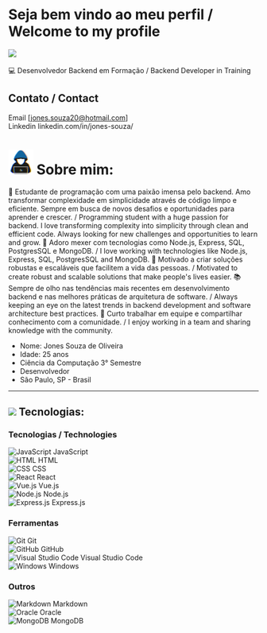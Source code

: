 # Seja bem vindo ao meu perfil / Welcome to my profile

<img src="[https://github.com/kaishin/Gifu/blob/master/Tests/Images/mugen.gif?raw=true](https://github.com/JonesSouza20/GifGitHub/blob/main/GifGitHub.gif?raw=true)" width="360" height="auto">

💻 Desenvolvedor Backend em Formação / Backend Developer in Training

## Contato / Contact

Email [jones.souza20@hotmail.com]  
Linkedin linkedin.com/in/jones-souza/

# <picture><img src = "https://github.com/0xAbdulKhalid/0xAbdulKhalid/raw/main/assets/mdImages/about_me.gif" width = 50px></picture> **Sobre mim:**

🚀 Estudante de programação com uma paixão imensa pelo backend. Amo transformar complexidade em simplicidade através de código limpo e eficiente. Sempre em busca de novos desafios e oportunidades para aprender e crescer. / Programming student with a huge passion for backend. I love transforming complexity into simplicity through clean and efficient code. Always looking for new challenges and opportunities to learn and grow.
🌟 Adoro mexer com tecnologias como Node.js, Express, SQL, PostgresSQL e MongoDB. / I love working with technologies like Node.js, Express, SQL, PostgresSQL and MongoDB.
🎯 Motivado a criar soluções robustas e escaláveis que facilitem a vida das pessoas. / Motivated to create robust and scalable solutions that make people's lives easier.
📚 Sempre de olho nas tendências mais recentes em desenvolvimento backend e nas melhores práticas de arquitetura de software. / Always keeping an eye on the latest trends in backend development and software architecture best practices.
🔧 Curto trabalhar em equipe e compartilhar conhecimento com a comunidade. / I enjoy working in a team and sharing knowledge with the community.

- Nome: Jones Souza de Oliveira
- Idade: 25 anos
- Ciência da Computação 3° Semestre
- Desenvolvedor
- São Paulo, SP - Brasil

<hr>

## <img src="https://media2.giphy.com/media/QssGEmpkyEOhBCb7e1/giphy.gif?cid=ecf05e47a0n3gi1bfqntqmob8g9aid1oyj2wr3ds3mg700bl&rid=giphy.gif" width ="25"><b> Tecnologias:</b>

### Tecnologias / Technologies

<img src="https://upload.wikimedia.org/wikipedia/commons/6/6a/JavaScript-logo.png" alt="JavaScript" width="40" height="45"> JavaScript
<br>
<img src="https://upload.wikimedia.org/wikipedia/commons/6/61/HTML5_logo_and_wordmark.svg" alt="HTML" width="40" height="45"> HTML
<br>
<img src="https://upload.wikimedia.org/wikipedia/commons/d/d5/CSS3_logo_and_wordmark.svg" alt="CSS" width="40" height="45"> CSS
<br>
<img src="https://i.pinimg.com/564x/9b/4e/e0/9b4ee057076232fb57c48cf80947f8a7.jpg" alt="React" width="90" height="40"> React
<br>
<img src="https://i.pinimg.com/564x/4a/07/48/4a0748d729ce3f3b2d149cb7808c429f.jpg" alt="Vue.js" width="90" height="40"> Vue.js
<br>
<img src="https://i.pinimg.com/736x/e3/a2/49/e3a2498d2fabe3948c98e784f7f51808.jpg" alt="Node.js" width="90" height="40"> Node.js
<br>
<img src="https://i.pinimg.com/564x/5d/09/32/5d0932d4dd17c926806635893260205e.jpg" alt="Express.js" width="90" height="40"> Express.js

### Ferramentas

<img src="https://img.shields.io/badge/GIT-E44C30?style=for-the-badge&logo=git&logoColor=white" alt="Git" width="70"> Git
<br>
<img src="https://img.shields.io/badge/GitHub-100000?style=for-the-badge&logo=github&logoColor=white" alt="GitHub" width="100"> GitHub
<br>
<img src="https://img.shields.io/badge/Visual_Studio_Code-0078D4?style=for-the-badge&logo=visual%20studio%20code&logoColor=white" alt="Visual Studio Code" width="170"> Visual Studio Code
<br>
<img src="https://img.shields.io/badge/Windows-0078D6?style=for-the-badge&logo=windows&logoColor=white" alt="Windows" width="100"> Windows

### Outros

<img src="https://img.shields.io/badge/Markdown-000000?style=for-the-badge&logo=markdown&logoColor=white" alt="Markdown" width="100" height="40"> Markdown
<br>
<img src="https://upload.wikimedia.org/wikipedia/commons/thumb/5/50/Oracle_logo.svg/480px-Oracle_logo.svg.png" alt="Oracle" width="90" height="35"> Oracle
<br>
<img src="https://i.pinimg.com/564x/7e/ea/54/7eea54df0dd614c399c2288ffc5bcbd4.jpg" alt="MongoDB" width="90" height="35"> MongoDB
  
<div align="center">  
